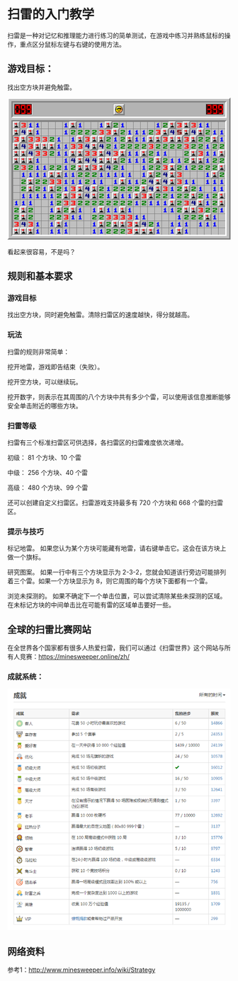 # 扫雷的入门教学

扫雷是一种对记忆和推理能力进行练习的简单测试，在游戏中练习并熟练鼠标的操作，重点区分鼠标左键与右键的使用方法。

## 游戏目标：

找出空方块并避免触雷。

![高级扫雷成功画面](./minesweeper/411525803-hd-32.png)

看起来很容易，不是吗？

## 规则和基本要求

### 游戏目标

找出空方块，同时避免触雷。清除扫雷区的速度越快，得分就越高。

### 玩法

扫雷的规则非常简单：

挖开地雷，游戏即告结束（失败）。

挖开空方块，可以继续玩。

挖开数字，则表示在其周围的八个方块中共有多少个雷，可以使用该信息推断能够安全单击附近的哪些方块。

### 扫雷等级

扫雷有三个标准扫雷区可供选择，各扫雷区的扫雷难度依次递增。

初级： 81 个方块、10 个雷

中级： 256 个方块、40 个雷

高级： 480 个方块、99 个雷

还可以创建自定义扫雷区。扫雷游戏支持最多有 720 个方块和 668 个雷的扫雷区。

### 提示与技巧

标记地雷。 如果您认为某个方块可能藏有地雷，请右键单击它。这会在该方块上做一个旗标。

研究图案。 如果一行中有三个方块显示为 2-3-2，您就会知道该行旁边可能排列着三个雷。如果一个方块显示为 8，则它周围的每个方块下面都有一个雷。

浏览未探测的。 如果不确定下一个单击位置，可以尝试清除某些未探测的区域。在未标记方块的中间单击比在可能有雷的区域单击要好一些。

## 全球的扫雷比赛网站

在全世界各个国家都有很多人热爱扫雷，我们可以通过《扫雷世界》这个网站与所有人竞赛：https://minesweeper.online/zh/

### 成就系统：

![扫雷世界的成就系统](./minesweeper/achievement.png)

## 网络资料

参考1：http://www.minesweeper.info/wiki/Strategy
